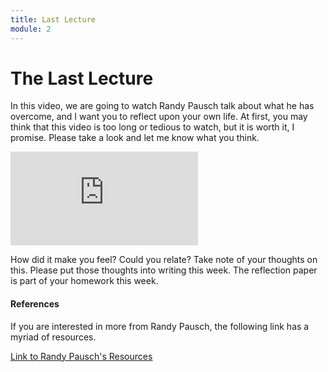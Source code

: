 ```yaml
---
title: Last Lecture
module: 2
---
```


# The Last Lecture

In this video, we are going to watch Randy Pausch talk about what he has overcome, and I want you to reflect upon your own life.  At first, you may think that this video is too long or tedious to watch, but it is worth it, I promise.  Please take a look and let me know what you think.

<div class="embed-responsive embed-responsive-16by9"><iframe class="embed-responsive-item" src="https://www.youtube.com/embed/ji5_MqicxSo" frameborder="0" allowfullscreen></iframe></div>

How did it make you feel?  Could you relate?  Take note of your thoughts on this.  Please put those thoughts into writing this week.  The reflection paper is part of your homework this week.

#### References

If you are interested in more from Randy Pausch, the following link has a myriad of resources.

<a href="http://www.cs.virginia.edu/~robins/Randy/" target="_new">Link to Randy Pausch's Resources</a>

